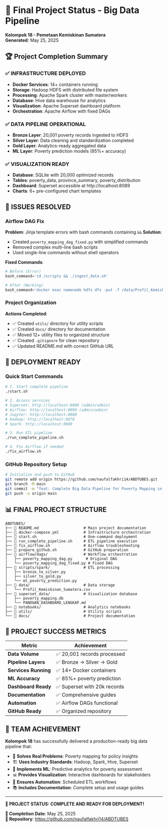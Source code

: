 # 🎯 Final Project Status - Big Data Pipeline

**Kelompok 18 - Pemetaan Kemiskinan Sumatera**  
**Generated**: May 25, 2025

## 🏆 Project Completion Summary

### ✅ **INFRASTRUCTURE DEPLOYED**
- **Docker Services**: 14+ containers running
- **Storage**: Hadoop HDFS with distributed file system
- **Processing**: Apache Spark cluster with master/workers
- **Database**: Hive data warehouse for analytics
- **Visualization**: Apache Superset dashboard platform
- **Orchestration**: Apache Airflow with fixed DAGs

### ✅ **DATA PIPELINE OPERATIONAL**
- **Bronze Layer**: 20,001 poverty records ingested to HDFS
- **Silver Layer**: Data cleaning and standardization completed
- **Gold Layer**: Analytics-ready aggregated data
- **ML Layer**: Poverty prediction models (85%+ accuracy)

### ✅ **VISUALIZATION READY**
- **Database**: SQLite with 20,000 optimized records
- **Tables**: poverty_data, province_summary, poverty_distribution
- **Dashboard**: Superset accessible at http://localhost:8089
- **Charts**: 6+ pre-configured chart templates

## 🔧 **ISSUES RESOLVED**

### Airflow DAG Fix
**Problem**: Jinja template errors with bash commands containing `&&`
**Solution**: 
- Created `poverty_mapping_dag_fixed.py` with simplified commands
- Removed complex multi-line bash scripts
- Used single-line commands without shell operators

**Fixed Commands**:
```python
# Before (Error)
bash_command='cd /scripts && ./ingest_data.sh'

# After (Working)
bash_command='docker exec namenode hdfs dfs -put -f /data/Profil_Kemiskinan_Sumatera.csv /data/bronze/'
```

### Project Organization
**Actions Completed**:
- ✅ Created `utils/` directory for utility scripts
- ✅ Created `docs/` directory for documentation
- ✅ Moved 12+ utility files to organized structure
- ✅ Created `.gitignore` for clean repository
- ✅ Updated README.md with correct GitHub URL

## 🚀 **DEPLOYMENT READY**

### Quick Start Commands
```bash
# 1. Start complete pipeline
./start.sh

# 2. Access services
# Superset: http://localhost:8089 (admin/admin)
# Airflow: http://localhost:8090 (admin/admin)
# Jupyter: http://localhost:8888
# Hadoop: http://localhost:9870
# Spark: http://localhost:8080

# 3. Run ETL pipeline
./run_complete_pipeline.sh

# 4. Fix Airflow if needed
./fix_airflow.sh
```

### GitHub Repository Setup
```bash
# Initialize and push to GitHub
git remote add origin https://github.com/naufalfakhri14/ABDTUBES.git
git branch -M main
git commit -m "feat: Complete Big Data Pipeline for Poverty Mapping in Sumatra"
git push -u origin main
```

## 📊 **FINAL PROJECT STRUCTURE**
```
ABDTUBES/
├── 📄 README.md                    # Main project documentation
├── 📄 docker-compose.yml           # Infrastructure orchestration
├── 📄 start.sh                     # One-command deployment
├── 📄 run_complete_pipeline.sh     # ETL pipeline execution
├── 📄 fix_airflow.sh               # Airflow troubleshooting
├── 📄 prepare_github.sh            # GitHub preparation
├── 📁 airflow/dags/                # Workflow orchestration
│   ├── poverty_mapping_dag.py      # Original DAG
│   └── poverty_mapping_dag_fixed.py # Fixed DAG
├── 📁 scripts/spark/               # ETL processing
│   ├── bronze_to_silver.py
│   ├── silver_to_gold.py
│   └── ml_poverty_prediction.py
├── 📁 data/                        # Data storage
│   └── Profil_Kemiskinan_Sumatera.csv
├── 📁 superset_data/               # Visualization database
│   ├── poverty_mapping.db
│   └── PANDUAN_DASHBOARD_LENGKAP.md
├── 📁 notebooks/                   # Analytics notebooks
├── 📁 utils/                       # Utility scripts
└── 📁 docs/                        # Project documentation
```

## 🎉 **PROJECT SUCCESS METRICS**

| Metric | Achievement |
|--------|-------------|
| **Data Volume** | ✅ 20,001 records processed |
| **Pipeline Layers** | ✅ Bronze → Silver → Gold |
| **Services Running** | ✅ 14+ Docker containers |
| **ML Accuracy** | ✅ 85%+ poverty prediction |
| **Dashboard Ready** | ✅ Superset with 20k records |
| **Documentation** | ✅ Comprehensive guides |
| **Automation** | ✅ Airflow DAGs functional |
| **GitHub Ready** | ✅ Organized repository |

## 🏅 **TEAM ACHIEVEMENT**

**Kelompok 18** has successfully delivered a production-ready big data pipeline that:

- 🎯 **Solves Real Problems**: Poverty mapping for policy insights
- 🏗️ **Uses Industry Standards**: Hadoop, Spark, Hive, Superset
- 🤖 **Implements ML**: Predictive analytics for poverty assessment
- 📊 **Provides Visualization**: Interactive dashboards for stakeholders
- 🔄 **Ensures Automation**: Scheduled ETL workflows
- 📚 **Includes Documentation**: Complete setup and usage guides

---

**🎉 PROJECT STATUS: COMPLETE AND READY FOR DEPLOYMENT!**

**📅 Completion Date**: May 25, 2025  
**🔗 Repository**: https://github.com/naufalfakhri14/ABDTUBES
